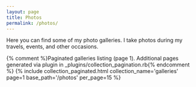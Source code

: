```yaml
---
layout: page
title: Photos
permalink: /photos/
---
```


Here you can find some of my photo galleries. I take photos during my travels, events, and other occasions.

{% comment %}Paginated galleries listing (page 1). Additional pages generated via plugin in _plugins/collection_pagination.rb{% endcomment %}
{% include collection_paginated.html collection_name='galleries' page=1 base_path='/photos' per_page=15 %}